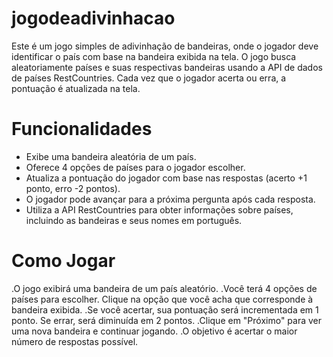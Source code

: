 # jogodeadivinhacao

Este é um jogo simples de adivinhação de bandeiras, onde o jogador deve identificar o país com base na bandeira exibida na tela. O jogo busca aleatoriamente países e suas respectivas bandeiras usando a API de dados de países RestCountries. Cada vez que o jogador acerta ou erra, a pontuação é atualizada na tela.

# Funcionalidades
- Exibe uma bandeira aleatória de um país.
- Oferece 4 opções de países para o jogador escolher.
- Atualiza a pontuação do jogador com base nas respostas (acerto +1 ponto, erro -2 pontos).
- O jogador pode avançar para a próxima pergunta após cada resposta.
- Utiliza a API RestCountries para obter informações sobre países, incluindo as bandeiras e seus nomes em português.
# Como Jogar
.O jogo exibirá uma bandeira de um país aleatório.
.Você terá 4 opções de países para escolher. Clique na opção que você acha que corresponde à bandeira exibida.
.Se você acertar, sua pontuação será incrementada em 1 ponto. Se errar, será diminuída em 2 pontos.
.Clique em "Próximo" para ver uma nova bandeira e continuar jogando.
.O objetivo é acertar o maior número de respostas possível.
